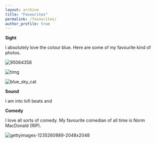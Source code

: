 ```yaml
---
layout: archive
title: "Favourites"
permalink: /favourites/
author_profile: true
---
```


**Sight**

I absolutely love the colour blue. Here are some of my favourite kind of photos.

![95064358](https://user-images.githubusercontent.com/95064358/176353260-b207cb1a-dbcd-4691-9845-e9ebc52213b7.jpeg)

![timg](https://user-images.githubusercontent.com/95064358/176353353-8045297a-fe22-4b77-9d56-7780bbd1a95f.jpeg)

![blue_sky_cat](https://user-images.githubusercontent.com/95064358/176353368-981f4ee3-7b19-41b6-9213-93a82dea9f84.jpg)

**Sound**

I am into lofi beats and


**Comedy**

I love all sorts of comedy. My favourite comedian of all time is Norm MacDonald (RIP). 

![gettyimages-1235260889-2048x2048](https://user-images.githubusercontent.com/95064358/176353542-9e2e2d17-7edf-4a49-951a-2fe12b8ca58f.jpeg)
